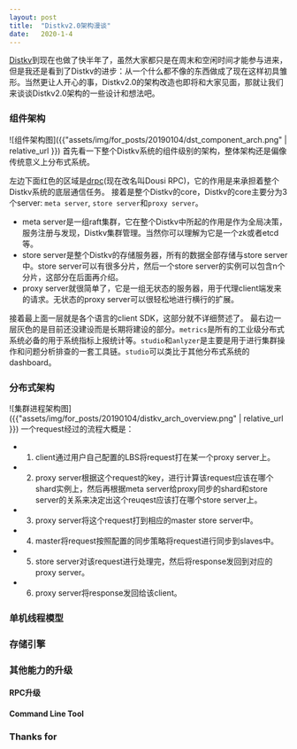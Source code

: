 ```yaml
---
layout: post
title:  "Distkv2.0架构漫谈"
date:   2020-1-4
---
```


[Distkv](https://github.com/distkv-project/distkv)到现在也做了快半年了，虽然大家都只是在周末和空闲时间才能参与进来，但是我还是看到了Distkv的进步：从一个什么都不像的东西做成了现在这样初具雏形。当然更让人开心的事，Distkv2.0的架构改造也即将和大家见面，那就让我们来谈谈Distkv2.0架构的一些设计和想法吧。

### 组件架构
![组件架构图]({{"assets/img/for_posts/20190104/dst_component_arch.png" | relative_url }})
首先看一下整个Distkv系统的组件级别的架构，整体架构还是偏像传统意义上分布式系统。

左边下面红色的区域是[drpc](https://github.com/jovany-wang/dousi)(现在改名叫Dousi RPC)，它的作用是来承担着整个Distkv系统的底层通信任务。 接着是整个Distkv的core，Distkv的core主要分为3个server: `meta server`, `store server`和`proxy server`。
- meta server是一组raft集群，它在整个Distkv中所起的作用是作为全局决策，服务注册与发现，Distkv集群管理。当然你可以理解为它是一个zk或者etcd等。
- store server是整个Distkv的存储服务器，所有的数据全部存储与store server中。store server可以有很多分片，然后一个store server的实例可以包含n个分片，这部分在后面再介绍。
- proxy server就很简单了，它是一组无状态的服务器，用于代理client端发来的请求。无状态的proxy server可以很轻松地进行横行的扩展。

接着最上面一层就是各个语言的client SDK，这部分就不详细赘述了。
最右边一层灰色的是目前还没建设而是长期将建设的部分。`metrics`是所有的工业级分布式系统必备的用于系统指标上报统计等。`studio`和`anlyzer`是主要是用于进行集群操作和问题分析排查的一套工具链。`studio`可以类比于其他分布式系统的dashboard。

### 分布式架构
![集群进程架构图]({{"assets/img/for_posts/20190104/distkv_arch_overview.png" | relative_url }})
一个request经过的流程大概是：
- 1. client通过用户自己配置的LBS将request打在某一个proxy server上。
- 2. proxy server根据这个request的key，进行计算该request应该在哪个shard实例上，然后再根据meta server给proxy同步的shard和store server的关系来决定出这个reuqest应该打在哪个store server上。
- 3. proxy server将这个request打到相应的master store server中。
- 4. master将request按照配置的同步策略将request进行同步到slaves中。
- 5. store server对该request进行处理完，然后将response发回到对应的proxy server。
- 6. proxy server将response发回给该client。

### 单机线程模型

### 存储引擎

### 其他能力的升级

#### RPC升级
#### Command Line Tool

### Thanks for
